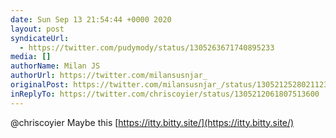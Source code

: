 ```yaml
---
date: Sun Sep 13 21:54:44 +0000 2020
layout: post
syndicateUrl:
  - https://twitter.com/pudymody/status/1305263671740895233
media: []
authorName: Milan JS
authorUrl: https://twitter.com/milansusnjar_
originalPost: https://twitter.com/milansusnjar_/status/1305212528021123072
inReplyTo: https://twitter.com/chriscoyier/status/1305212061807513600
---
```

@chriscoyier Maybe this
[https://itty.bitty.site/](https://itty.bitty.site/)

